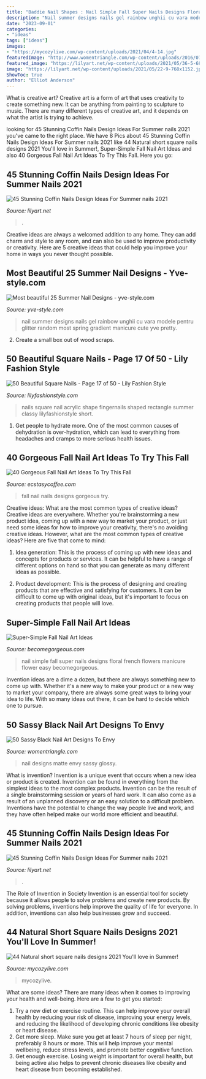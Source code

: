 ```yaml
---
title: "Baddie Nail Shapes : Nail Simple Fall Super Nails Designs Floral French Flowers Manicure Flower Easy Becomegorgeous"
description: "Nail summer designs nails gel rainbow unghii cu vara modele pentru glitter random most spring gradient manicure cute yve pretty"
date: "2023-09-01"
categories:
- "ideas"
tags: ["ideas"]
images:
- "https://mycozylive.com/wp-content/uploads/2021/04/4-14.jpg"
featuredImage: "http://www.womentriangle.com/wp-content/uploads/2016/07/Black-Nail-art-designs18180716.jpg"
featured_image: "https://lilyart.net/wp-content/uploads/2021/05/36-5-683x1024.jpg"
image: "https://lilyart.net/wp-content/uploads/2021/05/22-9-768x1152.jpg"
ShowToc: true
author: "Elliot Anderson"
---
```



What is creative art?
Creative art is a form of art that uses creativity to create something new. It can be anything from painting to sculpture to music. There are many different types of creative art, and it depends on what the artist is trying to achieve.

	

		
looking for 45 Stunning Coffin Nails Design Ideas For Summer nails 2021 you've came to the right place. We have 8 Pics about 45 Stunning Coffin Nails Design Ideas For Summer nails 2021 like 44 Natural short square nails designs 2021 You&#039;ll love in Summer!, Super-Simple Fall Nail Art Ideas and also 40 Gorgeous Fall Nail Art Ideas To Try This Fall. Here you go:
		
    
## 45 Stunning Coffin Nails Design Ideas For Summer Nails 2021

<img loading=lazy src="https://lilyart.net/wp-content/uploads/2021/05/22-9-768x1152.jpg" onerror="this.onerror=null;this.src='https://tse4.mm.bing.net/th?id=OIP.1axkUUvV7FSg41Fhsmk1cwHaLH&amp;pid=15.1';" alt="45 Stunning Coffin Nails Design Ideas For Summer nails 2021">

_Source: lilyart.net_

>. 

	

Creative ideas are always a welcomed addition to any home. They can add charm and style to any room, and can also be used to improve productivity or creativity. Here are 5 creative ideas that could help you improve your home in ways you never thought possible.

    
## Most Beautiful 25 Summer Nail Designs - Yve-style.com

<img loading=lazy src="http://yve-style.com/wp-content/uploads/2014/11/spring-and-summer-nail-designs.jpg" onerror="this.onerror=null;this.src='https://tse2.mm.bing.net/th?id=OIP.8kPfs4Coj81BwzSZe0kDSQHaHa&amp;pid=15.1';" alt="Most beautiful 25 Summer Nail Designs - yve-style.com">

_Source: yve-style.com_

>nail summer designs nails gel rainbow unghii cu vara modele pentru glitter random most spring gradient manicure cute yve pretty. 

	

2. Create a small box out of wood scraps.

    
## 50 Beautiful Square Nails - Page 17 Of 50 - Lily Fashion Style

<img loading=lazy src="https://lilyfashionstyle.com/wp-content/uploads/2019/12/5-2.png" onerror="this.onerror=null;this.src='https://tse2.mm.bing.net/th?id=OIP.4Cx1VS-TlVdPzrvtkZ2fBAHaLD&amp;pid=15.1';" alt="50 Beautiful Square Nails - Page 17 of 50 - Lily Fashion Style">

_Source: lilyfashionstyle.com_

>nails square nail acrylic shape fingernails shaped rectangle summer classy lilyfashionstyle short. 

	

1. Get people to hydrate more. One of the most common causes of dehydration is over-hydration, which can lead to everything from headaches and cramps to more serious health issues.

    
## 40 Gorgeous Fall Nail Art Ideas To Try This Fall

<img loading=lazy src="https://i1.wp.com/www.ecstasycoffee.com/wp-content/uploads/2016/09/Fall-Nails-Art-Designs-and-Ideas.jpg" onerror="this.onerror=null;this.src='https://tse1.mm.bing.net/th?id=OIP.8eIN7GgVxEb_zjEij5H4zQHaLJ&amp;pid=15.1';" alt="40 Gorgeous Fall Nail Art Ideas To Try This Fall">

_Source: ecstasycoffee.com_

>fall nail nails designs gorgeous try. 

	

Creative ideas: What are the most common types of creative ideas?
Creative ideas are everywhere. Whether you're brainstorming a new product idea, coming up with a new way to market your product, or just need some ideas for how to improve your creativity, there's no avoiding creative ideas. However, what are the most common types of creative ideas? Here are five that come to mind: 
1. Idea generation: This is the process of coming up with new ideas and concepts for products or services. It can be helpful to have a range of different options on hand so that you can generate as many different ideas as possible.

2. Product development: This is the process of designing and creating products that are effective and satisfying for customers. It can be difficult to come up with original ideas, but it's important to focus on creating products that people will love.


    
## Super-Simple Fall Nail Art Ideas

<img loading=lazy src="https://static.becomegorgeous.com/img/arts/2011/Aug/24/5229/floral_nail_art_2.jpg" onerror="this.onerror=null;this.src='https://tse3.mm.bing.net/th?id=OIP.VvKpCw7qwCeB59czwPUFrAAAAA&amp;pid=15.1';" alt="Super-Simple Fall Nail Art Ideas">

_Source: becomegorgeous.com_

>nail simple fall super nails designs floral french flowers manicure flower easy becomegorgeous. 

	

Invention ideas are a dime a dozen, but there are always something new to come up with. Whether it's a new way to make your product or a new way to market your company, there are always some great ways to bring your idea to life. With so many ideas out there, it can be hard to decide which one to pursue.

    
## 50 Sassy Black Nail Art Designs To Envy

<img loading=lazy src="http://www.womentriangle.com/wp-content/uploads/2016/07/Black-Nail-art-designs18180716.jpg" onerror="this.onerror=null;this.src='https://tse4.mm.bing.net/th?id=OIP.ypaTDNxD_0TZlOK6pODFOwHaHU&amp;pid=15.1';" alt="50 Sassy Black Nail Art Designs To Envy">

_Source: womentriangle.com_

>nail designs matte envy sassy glossy. 

	

What is invention?
Invention is a unique event that occurs when a new idea or product is created. Invention can be found in everything from the simplest ideas to the most complex products. Invention can be the result of a single brainstorming session or years of hard work. It can also come as a result of an unplanned discovery or an easy solution to a difficult problem. Inventions have the potential to change the way people live and work, and they have often helped make our world more efficient and beautiful.

    
## 45 Stunning Coffin Nails Design Ideas For Summer Nails 2021

<img loading=lazy src="https://lilyart.net/wp-content/uploads/2021/05/36-5-683x1024.jpg" onerror="this.onerror=null;this.src='https://tse3.mm.bing.net/th?id=OIP.4mDxMUc0-q9GyJj70Ouq8gHaLG&amp;pid=15.1';" alt="45 Stunning Coffin Nails Design Ideas For Summer nails 2021">

_Source: lilyart.net_

>. 

	

The Role of Invention in Society
Invention is an essential tool for society because it allows people to solve problems and create new products. By solving problems, inventions help improve the quality of life for everyone. In addition, inventions can also help businesses grow and succeed.

    
## 44 Natural Short Square Nails Designs 2021 You&#039;ll Love In Summer!

<img loading=lazy src="https://mycozylive.com/wp-content/uploads/2021/04/4-14.jpg" onerror="this.onerror=null;this.src='https://tse3.mm.bing.net/th?id=OIP.nSh-UX9UJx7pXn_nvU7CbgHaLH&amp;pid=15.1';" alt="44 Natural short square nails designs 2021 You&#039;ll love in Summer!">

_Source: mycozylive.com_

>mycozylive. 

	

What are some ideas?
There are many ideas when it comes to improving your health and well-being. Here are a few to get you started: 
1. Try a new diet or exercise routine. This can help improve your overall health by reducing your risk of disease, improving your energy levels, and reducing the likelihood of developing chronic conditions like obesity or heart disease. 
2. Get more sleep. Make sure you get at least 7 hours of sleep per night, preferably 8 hours or more. This will help improve your mental wellbeing, reduce stress levels, and promote better cognitive function. 
3. Get enough exercise. Losing weight is important for overall health, but being active also helps to prevent chronic diseases like obesity and heart disease from becoming established.

